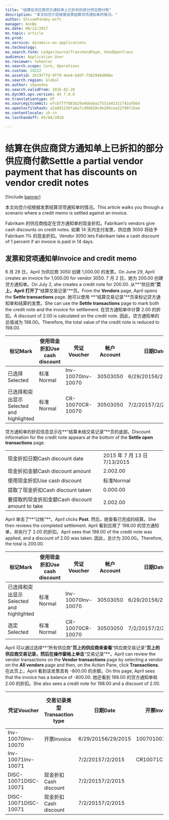 ```yaml
---
title: "结算在供应商贷方通知单上已折扣的部分供应商付款"
description: "本文向您介绍根据发票结算贷项通知单的情况。"
author: ShivamPandey-msft
manager: AnnBe
ms.date: 08/22/2017
ms.topic: article
ms.prod: 
ms.service: dynamics-ax-applications
ms.technology: 
ms.search.form: LedgerJournalTransVendPaym, VendOpenTrans
audience: Application User
ms.reviewer: twheeloc
ms.search.scope: Core, Operations
ms.custom: 14222
ms.assetid: 2b19f7fd-9ff9-4ee4-bddf-f582946d008e
ms.search.region: Global
ms.author: shpandey
ms.search.validFrom: 2016-02-28
ms.dyn365.ops.version: AX 7.0.0
ms.translationtype: HT
ms.sourcegitcommit: efcb77ff883b29a4bbaba27551e02311742afbbd
ms.openlocfilehash: a2a081236fa6a7cd0b828c9e204cea22799716ab
ms.contentlocale: zh-cn
ms.lasthandoff: 05/08/2018

---
```


# <a name="settle-a-partial-vendor-payment-that-has-discounts-on-vendor-credit-notes"></a><span data-ttu-id="0e410-103">结算在供应商贷方通知单上已折扣的部分供应商付款</span><span class="sxs-lookup"><span data-stu-id="0e410-103">Settle a partial vendor payment that has discounts on vendor credit notes</span></span>

[!include [banner](../includes/banner.md)]

<span data-ttu-id="0e410-104">本文向您介绍根据发票结算贷项通知单的情况。</span><span class="sxs-lookup"><span data-stu-id="0e410-104">This article walks you through a scenario where a credit memo is settled against an invoice.</span></span>

<span data-ttu-id="0e410-105">Fabrikam 的供应商指定在贷方通知单的现金折扣。</span><span class="sxs-lookup"><span data-stu-id="0e410-105">Fabrikam’s vendors give cash discounts on credit notes.</span></span> <span data-ttu-id="0e410-106">如果 14 天内支付发票，供应商 3050 将给予 Fabrikam 1% 的现金折扣。</span><span class="sxs-lookup"><span data-stu-id="0e410-106">Vendor 3050 lets Fabrikam take a cash discount of 1 percent if an invoice is paid in 14 days.</span></span>

## <a name="invoice-and-credit-memo"></a><span data-ttu-id="0e410-107">发票和贷项通知单</span><span class="sxs-lookup"><span data-stu-id="0e410-107">Invoice and credit memo</span></span>
<span data-ttu-id="0e410-108">6 月 29 日，April 为供应商 3050 创建 1,000.00 的发票。</span><span class="sxs-lookup"><span data-stu-id="0e410-108">On June 29, April creates an invoice for 1,000.00 for vendor 3050.</span></span> <span data-ttu-id="0e410-109">7 月 2 日，她为 200.00 创建贷方通知单。</span><span class="sxs-lookup"><span data-stu-id="0e410-109">On July 2, she creates a credit note for 200.00.</span></span> <span data-ttu-id="0e410-110">从**“供应商”**页上，April 打开了**“结算交易记录”**页。</span><span class="sxs-lookup"><span data-stu-id="0e410-110">From the **Vendors** page, April opens the **Settle transactions** page.</span></span> <span data-ttu-id="0e410-111">她可以使用 **“结算交易记录”**页来标记贷方通知单和结算的发票。</span><span class="sxs-lookup"><span data-stu-id="0e410-111">She can use the **Settle transactions** page to mark both the credit note and the invoice for settlement.</span></span> <span data-ttu-id="0e410-112">在贷方通知单中计算 2.00 的折扣。</span><span class="sxs-lookup"><span data-stu-id="0e410-112">A discount of 2.00 is calculated on the credit note.</span></span> <span data-ttu-id="0e410-113">因此，贷方通知单的总值减为 198.00。</span><span class="sxs-lookup"><span data-stu-id="0e410-113">Therefore, the total value of the credit note is reduced to 198.00.</span></span>

| <span data-ttu-id="0e410-114">标记</span><span class="sxs-lookup"><span data-stu-id="0e410-114">Mark</span></span>                     | <span data-ttu-id="0e410-115">使用现金折扣</span><span class="sxs-lookup"><span data-stu-id="0e410-115">Use cash discount</span></span> | <span data-ttu-id="0e410-116">凭证</span><span class="sxs-lookup"><span data-stu-id="0e410-116">Voucher</span></span>   | <span data-ttu-id="0e410-117">帐户</span><span class="sxs-lookup"><span data-stu-id="0e410-117">Account</span></span> | <span data-ttu-id="0e410-118">日期</span><span class="sxs-lookup"><span data-stu-id="0e410-118">Date</span></span>      | <span data-ttu-id="0e410-119">到期日期</span><span class="sxs-lookup"><span data-stu-id="0e410-119">Due date</span></span>  | <span data-ttu-id="0e410-120">开票</span><span class="sxs-lookup"><span data-stu-id="0e410-120">Invoice</span></span> | <span data-ttu-id="0e410-121">交易记录币种金额</span><span class="sxs-lookup"><span data-stu-id="0e410-121">Amount in transaction currency</span></span> | <span data-ttu-id="0e410-122">货币</span><span class="sxs-lookup"><span data-stu-id="0e410-122">Currency</span></span> | <span data-ttu-id="0e410-123">要结算的金额</span><span class="sxs-lookup"><span data-stu-id="0e410-123">Amount to settle</span></span> |
|--------------------------|-------------------|-----------|---------|-----------|-----------|---------|--------------------------------|----------|------------------|
| <span data-ttu-id="0e410-124">已选择</span><span class="sxs-lookup"><span data-stu-id="0e410-124">Selected</span></span>                 | <span data-ttu-id="0e410-125">标准</span><span class="sxs-lookup"><span data-stu-id="0e410-125">Normal</span></span>            | <span data-ttu-id="0e410-126">Inv-10070</span><span class="sxs-lookup"><span data-stu-id="0e410-126">Inv-10070</span></span> | <span data-ttu-id="0e410-127">3050</span><span class="sxs-lookup"><span data-stu-id="0e410-127">3050</span></span>    | <span data-ttu-id="0e410-128">6/29/2015</span><span class="sxs-lookup"><span data-stu-id="0e410-128">6/29/2015</span></span> | <span data-ttu-id="0e410-129">7/29/2015</span><span class="sxs-lookup"><span data-stu-id="0e410-129">7/29/2015</span></span> | <span data-ttu-id="0e410-130">10070</span><span class="sxs-lookup"><span data-stu-id="0e410-130">10070</span></span>   | <span data-ttu-id="0e410-131">-1,000.00</span><span class="sxs-lookup"><span data-stu-id="0e410-131">-1,000.00</span></span>                      | <span data-ttu-id="0e410-132">美元</span><span class="sxs-lookup"><span data-stu-id="0e410-132">USD</span></span>      | <span data-ttu-id="0e410-133">-990.00</span><span class="sxs-lookup"><span data-stu-id="0e410-133">-990.00</span></span>          |
| <span data-ttu-id="0e410-134">已选择和突出显示</span><span class="sxs-lookup"><span data-stu-id="0e410-134">Selected and highlighted</span></span> | <span data-ttu-id="0e410-135">标准</span><span class="sxs-lookup"><span data-stu-id="0e410-135">Normal</span></span>            | <span data-ttu-id="0e410-136">CR-10070</span><span class="sxs-lookup"><span data-stu-id="0e410-136">CR-10070</span></span>  | <span data-ttu-id="0e410-137">3050</span><span class="sxs-lookup"><span data-stu-id="0e410-137">3050</span></span>    | <span data-ttu-id="0e410-138">7/2/2015</span><span class="sxs-lookup"><span data-stu-id="0e410-138">7/2/2015</span></span>  | <span data-ttu-id="0e410-139">7/29/2015</span><span class="sxs-lookup"><span data-stu-id="0e410-139">7/29/2015</span></span> |         | <span data-ttu-id="0e410-140">200.00</span><span class="sxs-lookup"><span data-stu-id="0e410-140">200.00</span></span>                         | <span data-ttu-id="0e410-141">美元</span><span class="sxs-lookup"><span data-stu-id="0e410-141">USD</span></span>      | <span data-ttu-id="0e410-142">198.00</span><span class="sxs-lookup"><span data-stu-id="0e410-142">198.00</span></span>           |

<span data-ttu-id="0e410-143">贷方通知单的折扣信息显示在**“结算未结交易记录”**页的底部。</span><span class="sxs-lookup"><span data-stu-id="0e410-143">Discount information for the credit note appears at the bottom of the **Settle open transactions** page.</span></span>

|                              |           |
|------------------------------|-----------|
| <span data-ttu-id="0e410-144">现金折扣日期</span><span class="sxs-lookup"><span data-stu-id="0e410-144">Cash discount date</span></span>           | <span data-ttu-id="0e410-145">2015 年 7 月 13 日</span><span class="sxs-lookup"><span data-stu-id="0e410-145">7/13/2015</span></span> |
| <span data-ttu-id="0e410-146">现金折扣金额</span><span class="sxs-lookup"><span data-stu-id="0e410-146">Cash discount amount</span></span>         | <span data-ttu-id="0e410-147">2.00</span><span class="sxs-lookup"><span data-stu-id="0e410-147">2.00</span></span>      |
| <span data-ttu-id="0e410-148">使用现金折扣</span><span class="sxs-lookup"><span data-stu-id="0e410-148">Use cash discount</span></span>            | <span data-ttu-id="0e410-149">标准</span><span class="sxs-lookup"><span data-stu-id="0e410-149">Normal</span></span>    |
| <span data-ttu-id="0e410-150">提取了现金折扣</span><span class="sxs-lookup"><span data-stu-id="0e410-150">Cash discount taken</span></span>          | <span data-ttu-id="0e410-151">0.00</span><span class="sxs-lookup"><span data-stu-id="0e410-151">0.00</span></span>      |
| <span data-ttu-id="0e410-152">要提取的现金折扣金额</span><span class="sxs-lookup"><span data-stu-id="0e410-152">Cash discount amount to take</span></span> | <span data-ttu-id="0e410-153">2.00</span><span class="sxs-lookup"><span data-stu-id="0e410-153">2.00</span></span>      |

<span data-ttu-id="0e410-154">April 单击了**“过帐”**。</span><span class="sxs-lookup"><span data-stu-id="0e410-154">April clicks **Post**.</span></span> <span data-ttu-id="0e410-155">然后，她查看已完成的结算。</span><span class="sxs-lookup"><span data-stu-id="0e410-155">She then reviews the completed settlement.</span></span> <span data-ttu-id="0e410-156">April 看到应用了 198.00 的贷方通知单，并执行了 2.00 的折扣。</span><span class="sxs-lookup"><span data-stu-id="0e410-156">April sees that 198.00 of the credit note was applied, and a discount of 2.00 was taken.</span></span> <span data-ttu-id="0e410-157">因此，总计为 200.00。</span><span class="sxs-lookup"><span data-stu-id="0e410-157">Therefore, the total is 200.00.</span></span>

| <span data-ttu-id="0e410-158">标记</span><span class="sxs-lookup"><span data-stu-id="0e410-158">Mark</span></span>                     | <span data-ttu-id="0e410-159">使用现金折扣</span><span class="sxs-lookup"><span data-stu-id="0e410-159">Use cash discount</span></span> | <span data-ttu-id="0e410-160">凭证</span><span class="sxs-lookup"><span data-stu-id="0e410-160">Voucher</span></span>   | <span data-ttu-id="0e410-161">帐户</span><span class="sxs-lookup"><span data-stu-id="0e410-161">Account</span></span> | <span data-ttu-id="0e410-162">日期</span><span class="sxs-lookup"><span data-stu-id="0e410-162">Date</span></span>      | <span data-ttu-id="0e410-163">到期日期</span><span class="sxs-lookup"><span data-stu-id="0e410-163">Due date</span></span>  | <span data-ttu-id="0e410-164">开票</span><span class="sxs-lookup"><span data-stu-id="0e410-164">Invoice</span></span>  | <span data-ttu-id="0e410-165">交易记录币种金额</span><span class="sxs-lookup"><span data-stu-id="0e410-165">Amount in transaction currency</span></span> | <span data-ttu-id="0e410-166">货币</span><span class="sxs-lookup"><span data-stu-id="0e410-166">Currency</span></span> | <span data-ttu-id="0e410-167">要结算的金额</span><span class="sxs-lookup"><span data-stu-id="0e410-167">Amount to settle</span></span> |
|--------------------------|-------------------|-----------|---------|-----------|-----------|----------|--------------------------------|----------|------------------|
| <span data-ttu-id="0e410-168">已选择和突出显示</span><span class="sxs-lookup"><span data-stu-id="0e410-168">Selected and highlighted</span></span> | <span data-ttu-id="0e410-169">标准</span><span class="sxs-lookup"><span data-stu-id="0e410-169">Normal</span></span>            | <span data-ttu-id="0e410-170">Inv-10070</span><span class="sxs-lookup"><span data-stu-id="0e410-170">Inv-10070</span></span> | <span data-ttu-id="0e410-171">3050</span><span class="sxs-lookup"><span data-stu-id="0e410-171">3050</span></span>    | <span data-ttu-id="0e410-172">6/29/2015</span><span class="sxs-lookup"><span data-stu-id="0e410-172">6/29/2015</span></span> | <span data-ttu-id="0e410-173">7/29/2015</span><span class="sxs-lookup"><span data-stu-id="0e410-173">7/29/2015</span></span> | <span data-ttu-id="0e410-174">10070</span><span class="sxs-lookup"><span data-stu-id="0e410-174">10070</span></span>    | <span data-ttu-id="0e410-175">-1,000.00</span><span class="sxs-lookup"><span data-stu-id="0e410-175">-1,000.00</span></span>                      | <span data-ttu-id="0e410-176">美元</span><span class="sxs-lookup"><span data-stu-id="0e410-176">USD</span></span>      | <span data-ttu-id="0e410-177">-200.00</span><span class="sxs-lookup"><span data-stu-id="0e410-177">-200.00</span></span>          |
| <span data-ttu-id="0e410-178">选定</span><span class="sxs-lookup"><span data-stu-id="0e410-178">Selected</span></span>                 | <span data-ttu-id="0e410-179">标准</span><span class="sxs-lookup"><span data-stu-id="0e410-179">Normal</span></span>            | <span data-ttu-id="0e410-180">CR-10070</span><span class="sxs-lookup"><span data-stu-id="0e410-180">CR-10070</span></span>  | <span data-ttu-id="0e410-181">3050</span><span class="sxs-lookup"><span data-stu-id="0e410-181">3050</span></span>    | <span data-ttu-id="0e410-182">7/2/2015</span><span class="sxs-lookup"><span data-stu-id="0e410-182">7/2/2015</span></span>  | <span data-ttu-id="0e410-183">7/29/2015</span><span class="sxs-lookup"><span data-stu-id="0e410-183">7/29/2015</span></span> | <span data-ttu-id="0e410-184">CR-10070</span><span class="sxs-lookup"><span data-stu-id="0e410-184">CR-10070</span></span> | <span data-ttu-id="0e410-185">200.00</span><span class="sxs-lookup"><span data-stu-id="0e410-185">200.00</span></span>                         | <span data-ttu-id="0e410-186">美元</span><span class="sxs-lookup"><span data-stu-id="0e410-186">USD</span></span>      | <span data-ttu-id="0e410-187">198.00</span><span class="sxs-lookup"><span data-stu-id="0e410-187">198.00</span></span>           |

<span data-ttu-id="0e410-188">April 可以通过选择**“所有供应商”**页上的供应商来查看**“供应商交易记录”**页上的供应商交易记录，然后在操作窗格上单击**“交易记录”**。</span><span class="sxs-lookup"><span data-stu-id="0e410-188">April can review the vendor transactions on the **Vendor transactions** page by selecting a vendor on the **All vendors** page and then, on the Action Pane, click **Transactions**.</span></span> <span data-ttu-id="0e410-189">在此页上，April 看到该发票具有 -800.00 的余额。</span><span class="sxs-lookup"><span data-stu-id="0e410-189">On this page, April sees that the invoice has a balance of -800.00.</span></span> <span data-ttu-id="0e410-190">她还看到 198.00 的贷方通知单和 2.00 的折扣。</span><span class="sxs-lookup"><span data-stu-id="0e410-190">She also sees a credit note for 198.00 and a discount of 2.00.</span></span>

| <span data-ttu-id="0e410-191">凭证</span><span class="sxs-lookup"><span data-stu-id="0e410-191">Voucher</span></span>    | <span data-ttu-id="0e410-192">交易记录类型</span><span class="sxs-lookup"><span data-stu-id="0e410-192">Transaction type</span></span> | <span data-ttu-id="0e410-193">日期</span><span class="sxs-lookup"><span data-stu-id="0e410-193">Date</span></span>      | <span data-ttu-id="0e410-194">开票</span><span class="sxs-lookup"><span data-stu-id="0e410-194">Invoice</span></span> | <span data-ttu-id="0e410-195">交易币种借方金额</span><span class="sxs-lookup"><span data-stu-id="0e410-195">Amount in transaction currency debit</span></span> | <span data-ttu-id="0e410-196">交易币种贷方金额</span><span class="sxs-lookup"><span data-stu-id="0e410-196">Amount in transaction currency credit</span></span> | <span data-ttu-id="0e410-197">余额</span><span class="sxs-lookup"><span data-stu-id="0e410-197">Balance</span></span> | <span data-ttu-id="0e410-198">货币</span><span class="sxs-lookup"><span data-stu-id="0e410-198">Currency</span></span> |
|------------|------------------|-----------|---------|--------------------------------------|---------------------------------------|---------|----------|
| <span data-ttu-id="0e410-199">Inv-10070</span><span class="sxs-lookup"><span data-stu-id="0e410-199">Inv-10070</span></span>  | <span data-ttu-id="0e410-200">开票</span><span class="sxs-lookup"><span data-stu-id="0e410-200">Invoice</span></span>          | <span data-ttu-id="0e410-201">6/29/2015</span><span class="sxs-lookup"><span data-stu-id="0e410-201">6/29/2015</span></span> | <span data-ttu-id="0e410-202">10070</span><span class="sxs-lookup"><span data-stu-id="0e410-202">10070</span></span>   |                                      | <span data-ttu-id="0e410-203">1,000.00</span><span class="sxs-lookup"><span data-stu-id="0e410-203">1,000.00</span></span>                              | <span data-ttu-id="0e410-204">-800.00</span><span class="sxs-lookup"><span data-stu-id="0e410-204">-800.00</span></span> | <span data-ttu-id="0e410-205">美元</span><span class="sxs-lookup"><span data-stu-id="0e410-205">USD</span></span>      |
| <span data-ttu-id="0e410-206">Inv-10071</span><span class="sxs-lookup"><span data-stu-id="0e410-206">Inv-10071</span></span>  |                  | <span data-ttu-id="0e410-207">7/2/2015</span><span class="sxs-lookup"><span data-stu-id="0e410-207">7/2/2015</span></span>  | <span data-ttu-id="0e410-208">CR10071</span><span class="sxs-lookup"><span data-stu-id="0e410-208">CR10071</span></span> | <span data-ttu-id="0e410-209">200.00</span><span class="sxs-lookup"><span data-stu-id="0e410-209">200.00</span></span>                               |                                       | <span data-ttu-id="0e410-210">0.00</span><span class="sxs-lookup"><span data-stu-id="0e410-210">0.00</span></span>    | <span data-ttu-id="0e410-211">美元</span><span class="sxs-lookup"><span data-stu-id="0e410-211">USD</span></span>      |
| <span data-ttu-id="0e410-212">DISC-10071</span><span class="sxs-lookup"><span data-stu-id="0e410-212">DISC-10071</span></span> |  <span data-ttu-id="0e410-213">现金折扣</span><span class="sxs-lookup"><span data-stu-id="0e410-213">Cash discount</span></span>   | <span data-ttu-id="0e410-214">7/2/2015</span><span class="sxs-lookup"><span data-stu-id="0e410-214">7/2/2015</span></span>  |         | <span data-ttu-id="0e410-215">2.00</span><span class="sxs-lookup"><span data-stu-id="0e410-215">2.00</span></span>                                 |                                       | <span data-ttu-id="0e410-216">0.00</span><span class="sxs-lookup"><span data-stu-id="0e410-216">0.00</span></span>    | <span data-ttu-id="0e410-217">美元</span><span class="sxs-lookup"><span data-stu-id="0e410-217">USD</span></span>      |
| <span data-ttu-id="0e410-218">DISC-10071</span><span class="sxs-lookup"><span data-stu-id="0e410-218">DISC-10071</span></span> |  <span data-ttu-id="0e410-219">现金折扣</span><span class="sxs-lookup"><span data-stu-id="0e410-219">Cash discount</span></span>   | <span data-ttu-id="0e410-220">7/2/2015</span><span class="sxs-lookup"><span data-stu-id="0e410-220">7/2/2015</span></span>  |         |                                      | <span data-ttu-id="0e410-221">2.00</span><span class="sxs-lookup"><span data-stu-id="0e410-221">2.00</span></span>                                  | <span data-ttu-id="0e410-222">0.00</span><span class="sxs-lookup"><span data-stu-id="0e410-222">0.00</span></span>    | <span data-ttu-id="0e410-223">美元</span><span class="sxs-lookup"><span data-stu-id="0e410-223">USD</span></span>      |






